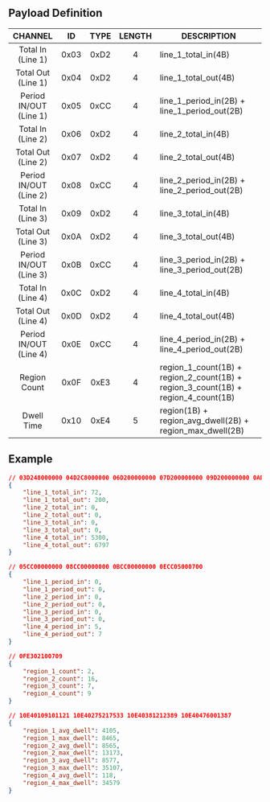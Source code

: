 
## Payload Definition

|          CHANNEL           |  ID  | TYPE | LENGTH | DESCRIPTION                                                                       |
| :------------------------: | :--: | :--: | :----: | --------------------------------------------------------------------------------- |
|   Total In<br/>(Line 1)    | 0x03 | 0xD2 |   4    | line_1_total_in(4B)                                                               |
|   Total Out<br/>(Line 1)   | 0x04 | 0xD2 |   4    | line_1_total_out(4B)                                                              |
| Period IN/OUT<br/>(Line 1) | 0x05 | 0xCC |   4    | line_1_period_in(2B) + line_1_period_out(2B)                                      |
|   Total In<br/>(Line 2)    | 0x06 | 0xD2 |   4    | line_2_total_in(4B)                                                               |
|   Total Out<br/>(Line 2)   | 0x07 | 0xD2 |   4    | line_2_total_out(4B)                                                              |
| Period IN/OUT<br/>(Line 2) | 0x08 | 0xCC |   4    | line_2_period_in(2B) + line_2_period_out(2B)                                      |
|   Total In<br/>(Line 3)    | 0x09 | 0xD2 |   4    | line_3_total_in(4B)                                                               |
|   Total Out<br/>(Line 3)   | 0x0A | 0xD2 |   4    | line_3_total_out(4B)                                                              |
| Period IN/OUT<br/>(Line 3) | 0x0B | 0xCC |   4    | line_3_period_in(2B) + line_3_period_out(2B)                                      |
|   Total In<br/>(Line 4)    | 0x0C | 0xD2 |   4    | line_4_total_in(4B)                                                               |
|   Total Out<br/>(Line 4)   | 0x0D | 0xD2 |   4    | line_4_total_out(4B)                                                              |
| Period IN/OUT<br/>(Line 4) | 0x0E | 0xCC |   4    | line_4_period_in(2B) + line_4_period_out(2B)                                      |
|        Region Count        | 0x0F | 0xE3 |   4    | region_1_count(1B) + region_2_count(1B) + region_3_count(1B) + region_4_count(1B) |
|         Dwell Time         | 0x10 | 0xE4 |   5    | region(1B) + region_avg_dwell(2B) + region_max_dwell(2B)                          |

## Example

```json
// 03D248000000 04D2C8000000 06D200000000 07D200000000 09D200000000 0AD200000000 0CD2B4140000 0DD28D1A0000
{
    "line_1_total_in": 72,
    "line_1_total_out": 200,
    "line_2_total_in": 0,
    "line_2_total_out": 0,
    "line_3_total_in": 0,
    "line_3_total_out": 0,
    "line_4_total_in": 5300,
    "line_4_total_out": 6797
}

// 05CC00000000 08CC00000000 0BCC00000000 0ECC05000700
{
    "line_1_period_in": 0,
    "line_1_period_out": 0,
    "line_2_period_in": 0,
    "line_2_period_out": 0,
    "line_3_period_in": 0,
    "line_3_period_out": 0,
    "line_4_period_in": 5,
    "line_4_period_out": 7
}

// 0FE302100709
{
    "region_1_count": 2,
    "region_2_count": 16,
    "region_3_count": 7,
    "region_4_count": 9
}

// 10E40109101121 10E40275217533 10E40381212389 10E40476001387
{
    "region_1_avg_dwell": 4105,
    "region_1_max_dwell": 8465,
    "region_2_avg_dwell": 8565,
    "region_2_max_dwell": 13173,
    "region_3_avg_dwell": 8577,
    "region_3_max_dwell": 35107,
    "region_4_avg_dwell": 118,
    "region_4_max_dwell": 34579
}
```